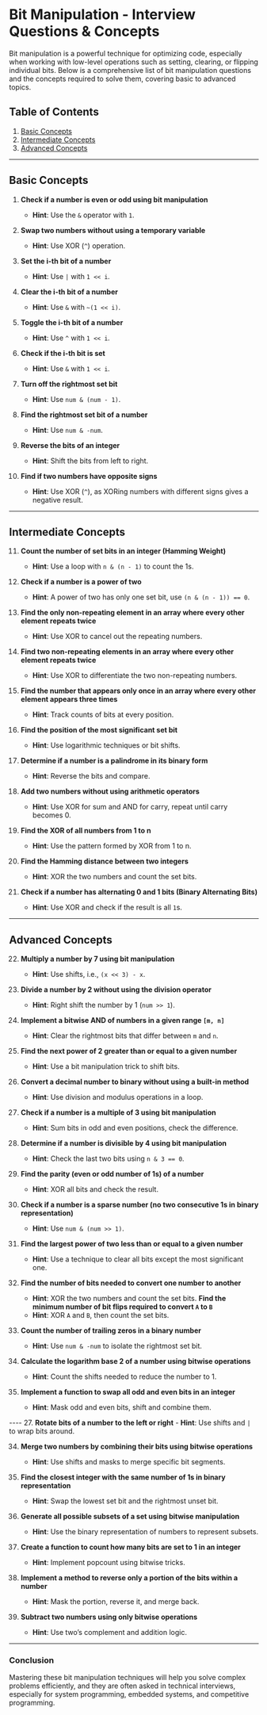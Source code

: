 # Bit Manipulation - Interview Questions & Concepts

Bit manipulation is a powerful technique for optimizing code, especially when working with low-level operations such as setting, clearing, or flipping individual bits. Below is a comprehensive list of bit manipulation questions and the concepts required to solve them, covering basic to advanced topics.

## **Table of Contents**
1. [Basic Concepts](#basic-concepts)
2. [Intermediate Concepts](#intermediate-concepts)
3. [Advanced Concepts](#advanced-concepts)

---

## **Basic Concepts**

1. **Check if a number is even or odd using bit manipulation**
   - **Hint**: Use the `&` operator with `1`.

2. **Swap two numbers without using a temporary variable**
   - **Hint**: Use XOR (`^`) operation.

3. **Set the i-th bit of a number**
   - **Hint**: Use `|` with `1 << i`.

4. **Clear the i-th bit of a number**
   - **Hint**: Use `&` with `~(1 << i)`.

5. **Toggle the i-th bit of a number**
   - **Hint**: Use `^` with `1 << i`.

6. **Check if the i-th bit is set**
   - **Hint**: Use `&` with `1 << i`.

7. **Turn off the rightmost set bit**
   - **Hint**: Use `num & (num - 1)`.

8. **Find the rightmost set bit of a number**
   - **Hint**: Use `num & -num`.

9. **Reverse the bits of an integer**
   - **Hint**: Shift the bits from left to right.

10. **Find if two numbers have opposite signs**
    - **Hint**: Use XOR (`^`), as XORing numbers with different signs gives a negative result.

---

## **Intermediate Concepts**

11. **Count the number of set bits in an integer (Hamming Weight)**
    - **Hint**: Use a loop with `n & (n - 1)` to count the 1s.

12. **Check if a number is a power of two**
    - **Hint**: A power of two has only one set bit, use `(n & (n - 1)) == 0`.

13. **Find the only non-repeating element in an array where every other element repeats twice**
    - **Hint**: Use XOR to cancel out the repeating numbers.

14. **Find two non-repeating elements in an array where every other element repeats twice**
    - **Hint**: Use XOR to differentiate the two non-repeating numbers.

15. **Find the number that appears only once in an array where every other element appears three times**
    - **Hint**: Track counts of bits at every position.

16. **Find the position of the most significant set bit**
    - **Hint**: Use logarithmic techniques or bit shifts.

17. **Determine if a number is a palindrome in its binary form**
    - **Hint**: Reverse the bits and compare.

18. **Add two numbers without using arithmetic operators**
    - **Hint**: Use XOR for sum and AND for carry, repeat until carry becomes 0.

19. **Find the XOR of all numbers from 1 to n**
    - **Hint**: Use the pattern formed by XOR from 1 to n.

20. **Find the Hamming distance between two integers**
    - **Hint**: XOR the two numbers and count the set bits.

21. **Check if a number has alternating 0 and 1 bits (Binary Alternating Bits)**
    - **Hint**: Use XOR and check if the result is all `1`s.

---

## **Advanced Concepts**

22. **Multiply a number by 7 using bit manipulation**
    - **Hint**: Use shifts, i.e., `(x << 3) - x`.

23. **Divide a number by 2 without using the division operator**
    - **Hint**: Right shift the number by 1 (`num >> 1`).

24. **Implement a bitwise AND of numbers in a given range `[m, n]`**
    - **Hint**: Clear the rightmost bits that differ between `m` and `n`.

25. **Find the next power of 2 greater than or equal to a given number**
    - **Hint**: Use a bit manipulation trick to shift bits.

26. **Convert a decimal number to binary without using a built-in method**
    - **Hint**: Use division and modulus operations in a loop.

28. **Check if a number is a multiple of 3 using bit manipulation**
    - **Hint**: Sum bits in odd and even positions, check the difference.

35. **Determine if a number is divisible by 4 using bit manipulation**
    - **Hint**: Check the last two bits using `n & 3 == 0`.

36. **Find the parity (even or odd number of 1s) of a number**
    - **Hint**: XOR all bits and check the result.

32. **Check if a number is a sparse number (no two consecutive 1s in binary representation)**
    - **Hint**: Use `num & (num >> 1)`.

30. **Find the largest power of two less than or equal to a given number**
    - **Hint**: Use a technique to clear all bits except the most significant one.

29. **Find the number of bits needed to convert one number to another**
    - **Hint**: XOR the two numbers and count the set bits.
    **Find the minimum number of bit flips required to convert `A` to `B`**
    - **Hint**: XOR `A` and `B`, then count the set bits.

33. **Count the number of trailing zeros in a binary number**
    - **Hint**: Use `num & -num` to isolate the rightmost set bit.

41. **Calculate the logarithm base 2 of a number using bitwise operations**
    - **Hint**: Count the shifts needed to reduce the number to 1.

38. **Implement a function to swap all odd and even bits in an integer**
    - **Hint**: Mask odd and even bits, shift and combine them.

---- 27. **Rotate bits of a number to the left or right**
    - **Hint**: Use shifts and `|` to wrap bits around.

34. **Merge two numbers by combining their bits using bitwise operations**
    - **Hint**: Use shifts and masks to merge specific bit segments.

37. **Find the closest integer with the same number of 1s in binary representation**
    - **Hint**: Swap the lowest set bit and the rightmost unset bit.

39. **Generate all possible subsets of a set using bitwise manipulation**
    - **Hint**: Use the binary representation of numbers to represent subsets.

42. **Create a function to count how many bits are set to 1 in an integer**
    - **Hint**: Implement popcount using bitwise tricks.

43. **Implement a method to reverse only a portion of the bits within a number**
    - **Hint**: Mask the portion, reverse it, and merge back.

44. **Subtract two numbers using only bitwise operations**
    - **Hint**: Use two’s complement and addition logic.

---

### **Conclusion**

Mastering these bit manipulation techniques will help you solve complex problems efficiently, and they are often asked in technical interviews, especially for system programming, embedded systems, and competitive programming.

